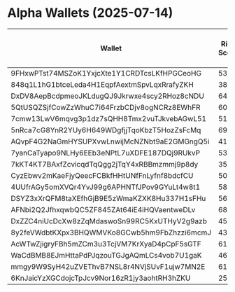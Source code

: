 # Alpha Wallets (2025-07-14)

| Wallet | Risk Score | Backtesting ROI (SOL) | Portfolio Value (USD) | SOL Balance | Farming Attempts / Total Tokens | Farming Ratio (%) | Median/Avg Risk of Last 10 Tokens | Median/Avg MC of Last 10 Tokens | Winrate (%) | ROI (%) | ROI (1D) (%) | Win Rate 1D (%) | Tokens (1D) | ROI (7D) (%) | Win Rate 7D (%) | Tokens (7D) | ROI (30D) (%) | Win Rate 30D (%) | Tokens (30D) | Realized Gains (USD) | Unrealized Gains (USD) | Median/Avg Holding Time (min) | Buy Size | Median/Avg Profit % Per Trade | Median/Avg Loss % Per Trade |
|----------|----------|----------|----------|----------|----------|----------|----------|----------|----------|----------|----------|----------|----------|----------|----------|----------|----------|----------|----------|----------|----------|----------|----------|----------|----------|
| 9FHxwPTst74MSZoK1YxjcXte1Y1CRDTcsLKfHPGCeoHG | 53.75 | 1177.97% | $38049.11 | 68.3639 | 0 / 18 | 0.00% | 4.50/3.90 | $1.59M/$5.82M | 72.22% | 41.33% | 0.00% | 0.00% | 0 | 9.06% | 100.00% | 0 | 105.77% | 85.71% | 4 | $22851.23 | $2232.55 | 4446.02/15883.95 | $1066.32 | 169.04%/12454.02% | -48.77%/-46.07% |
| 848q1L1hG1btceLeda4H1EqpfAextmSpvLqxRrafyZKH | 38.04 | 33.52% | $3053.50 | 18.3104 | 1 / 21 | 4.76% | 0.00/0.80 | $84.07M/$273.43M | 71.43% | 20.72% | 186.67% | 50.00% | 0 | 31.05% | 83.33% | 2 | 33.67% | 81.82% | 4 | $6099.63 | $108.54 | 87442.81/89831.39 | $1333.49 | 16.03%/269.27% | -29.69%/-40.58% |
| DxDV8AepBcdpmeoJKLdugQJ9Jkrwxe4scy2RHoz8cNDU | 64.44 | 12.41% | $5500.95 | 29.4762 | 2 / 45 | 4.44% | 5.00/5.20 | $14.08K/$233.34K | 53.33% | 18.69% | 13.33% | 57.14% | 7 | 19.38% | 62.50% | 14 | 248.26% | 50.00% | 29 | $4314.63 | $157.91 | 61.42/3904.99 | $101.41 | 17.25%/18.58% | -40.74%/-51.45% |
| 5QtUSQZSjfCowZzWhuC7i64FrzbCDjv8ogNCRz8EWhFR | 60.64 | 9.72% | $5658.10 | 24.0996 | 18 / 219 | 8.22% | 5.50/5.40 | $45.43K/$465.71K | 52.05% | 15.78% | 0.00% | 0.00% | 0 | 1.51% | 58.33% | 7 | 35.65% | 65.85% | 18 | $8341.99 | $583.58 | 1187.49/42856.33 | $125.80 | 13.53%/64.61% | -15.20%/-25.93% |
| 7cmw13LwV6mqvg3p1dz7sQHH8Tmx2vuTJkvebAGwL51 | 51.20 | 7.55% | $8768.88 | 35.7702 | 0 / 33 | 0.00% | 3.50/3.50 | $290.59K/$1.29M | 51.52% | 8.86% | 23.14% | 100.00% | 0 | 47.79% | 71.43% | 4 | 678.70% | 85.71% | 7 | $5022.46 | $1105.03 | 1617.35/4062.96 | $302.02 | 9.43%/16.22% | -40.49%/-51.63% |
| 5nRca7cG8YnR2YUy6H649WDgfjjTqoKbzT5HozZsFcMq | 69.94 | 4.54% | $1974.92 | 11.9752 | 1 / 12 | 8.33% | 5.50/5.60 | $9.22K/$144.03K | 58.33% | 31.84% | 31.81% | 66.67% | 2 | 100.00% | 58.33% | 12 | 100.00% | 58.33% | 12 | $1272.75 | $0.00 | 27.77/270.96 | $161.61 | -/- | -/- |
| AQvpF4G2NaGmHYSUPXvwLnwijMcNZNbt9aE2GMGngQ5i | 41.71 | 1.89% | $2039.54 | 10.2922 | 0 / 31 | 0.00% | 0.00/2.30 | $9.25M/$239.22M | 51.61% | 14.74% | 87.95% | 75.00% | 2 | 13.12% | 43.75% | 14 | 1470.37% | 55.17% | 27 | $4150.27 | $5.53 | 1146.88/4102.06 | $299.30 | 117.52%/117.52% | -32.25%/-49.28% |
| 7yanCaTyapo9NLHy6EEb3eNPtL7uXDFE187DQj9RUkvP | 53.93 | 1.56% | $3068.16 | 8.4465 | 0 / 14 | 0.00% | 2.00/2.20 | $452.83K/$1.81M | 78.57% | 40.21% | 0.00% | 0.00% | 0 | 39.01% | 75.00% | 1 | 197.75% | 72.73% | 9 | $2218.76 | $278.25 | 2191.57/9404.35 | $116.72 | 54.84%/90.10% | -17.92%/-17.92% |
| 7kKT4KT7BAxfZcvicqdTqQgg2jTqY4xRBBmzmmj9p8dy | 35.29 | 1.30% | $1990.91 | 12.0697 | 0 / 76 | 0.00% | 0.00/0.90 | $12.70M/$973.76M | 69.74% | 9.93% | 0.04% | 40.00% | 0 | 3.00% | 78.57% | 3 | 5.39% | 73.33% | 4 | $54825.95 | $1521.29 | 25602.84/70925.69 | $233.99 | 15.81%/44.39% | -7.38%/-30.93% |
| CyzEbwv2mKaeFjyQeecFCBkfHHtUNfFnLyfnf8bdcfCU | 50.03 | 1.27% | $5539.62 | 9.4879 | 0 / 29 | 0.00% | 4.00/4.30 | $7.40K/$20.12K | 51.72% | 49.24% | 0.00% | 0.00% | 0 | 138.14% | 57.14% | 5 | 221616.25% | 51.85% | 27 | $2130.08 | $1017.19 | 127.52/1665.51 | $130.08 | 0.02%/0.02% | -1.72%/-1.72% |
| 4UUfrAGy5omXVQr4YvJ99g6APHNTfJPov9GYuLt4w8t1 | 58.61 | 1.22% | $2571.06 | 5.8043 | 5 / 86 | 5.81% | 4.50/5.20 | $20.47K/$49.42K | 48.84% | 14.04% | 1.17% | 50.00% | 1 | 36.35% | 61.90% | 19 | 201.64% | 48.21% | 54 | $3507.10 | $17.55 | 229.97/1837.01 | $215.77 | 9.71%/20.88% | -2.87%/-3.64% |
| DSYZ3xXrQFM8taXEfhGjB9E5zWmaKZXK8Hu337H1sFHu | 56.36 | 1.18% | $1215.52 | 7.3710 | 0 / 14 | 0.00% | 6.00/4.30 | $327.00K/$1.98M | 57.14% | 15.98% | 28.75% | 100.00% | 2 | 100.00% | 57.14% | 14 | 100.00% | 57.14% | 14 | $2543.11 | $-10.46 | 260.84/525.82 | $624.25 | -/- | -/- |
| AFNbi2Q2JfhxqwbQC5ZF845ZAt64iE4iHQVaentweDLv | 68.98 | 0.88% | $4840.99 | 17.0523 | 2 / 20 | 10.00% | 5.50/5.20 | $6.28K/$65.52K | 65.00% | 23.29% | 12.63% | 100.00% | 0 | 106.61% | 57.14% | 14 | 100.00% | 65.00% | 20 | $2658.19 | $801.19 | 36.41/470.83 | $513.13 | -/- | -/- |
| DxZZC4niUcDcXw8zZqMdaswoSn99RC5KxUTHyV2g9azb | 45.73 | 0.85% | $1451.80 | 7.8343 | 1 / 62 | 1.61% | 2.00/3.00 | $15.01M/$330.07M | 58.06% | 6.39% | 7.27% | 20.00% | 5 | 9.90% | 57.14% | 9 | 3.54% | 56.67% | 28 | $8980.41 | $443.98 | 2134.00/8177.76 | $174.42 | 20.85%/37.84% | -28.35%/-30.95% |
| 8y2feVWdbtKXpx3BHQWMVKo8GCwb5hm9FbZhzzi6mcmJ | 43.35 | 0.49% | $2312.97 | 8.1338 | 0 / 18 | 0.00% | 0.00/0.00 | $28.21M/$69.77M | 77.78% | 10.47% | 1.37% | 66.67% | 0 | 5.91% | 66.67% | 1 | 91.34% | 78.57% | 7 | $12240.05 | $1419.69 | 19978.37/23027.14 | $494.11 | 4.14%/31.75% | -2.58%/-3.71% |
| AcWTwZjigryFBh5mZCm3u3TcjVM7KrXyaD4pCpF5sGTF | 61.08 | 0.46% | $3915.73 | 20.7842 | 0 / 12 | 0.00% | 4.00/4.33 | $177.97K/$1.14M | 58.33% | 18.86% | 11.38% | 100.00% | 0 | 59.80% | 50.00% | 7 | 100.00% | 58.33% | 12 | $1481.25 | $49.11 | 2793.22/5064.08 | $215.84 | -/- | -/- |
| WaCdBMB8EJmHttaPdPJqzouTGJgAQmLCs4vob7U1gaK | 46.20 | 0.11% | $15403.09 | 12.7349 | 1 / 29 | 3.45% | 4.50/4.30 | $588.89K/$1.90M | 55.17% | 14.34% | 5.41% | 62.50% | 3 | 505.72% | 50.00% | 12 | 100.00% | 57.14% | 29 | $5013.40 | $-112.52 | 665.22/6183.00 | $249.96 | -/- | -/- |
| mmgy9W9SyH42uZVEThvB7NSL8r4NVjSUvF1ujw7MN2E | 61.50 | 0.00% | $19527.18 | 100.2051 | 0 / 27 | 0.00% | 4.00/3.80 | $436.76K/$217.67M | 77.78% | 93.77% | 8.37% | 50.00% | 1 | 8.49% | 100.00% | 2 | 8.49% | 75.00% | 3 | $5372.71 | $-92.82 | 62.80/3495.65 | $131.17 | 90.02%/446.53% | -21.46%/-33.85% |
| 6KnJaicYzXGCdojcTpJcv9Nor16zR1jy3aohtRH3hZKU | 25.84 | 0.00% | $184628.65 | 1011.2656 | 2 / 149 | 1.34% | 0.00/1.20 | $2.69M/$17.35M | 63.76% | 617.30% | 1.07% | 100.00% | 0 | 1.07% | 100.00% | 0 | 1.58% | 100.00% | 1 | $802938.70 | $35040.73 | 737.09/16059.93 | $407.49 | 833.53%/8629.29% | -69.81%/-62.34% |
